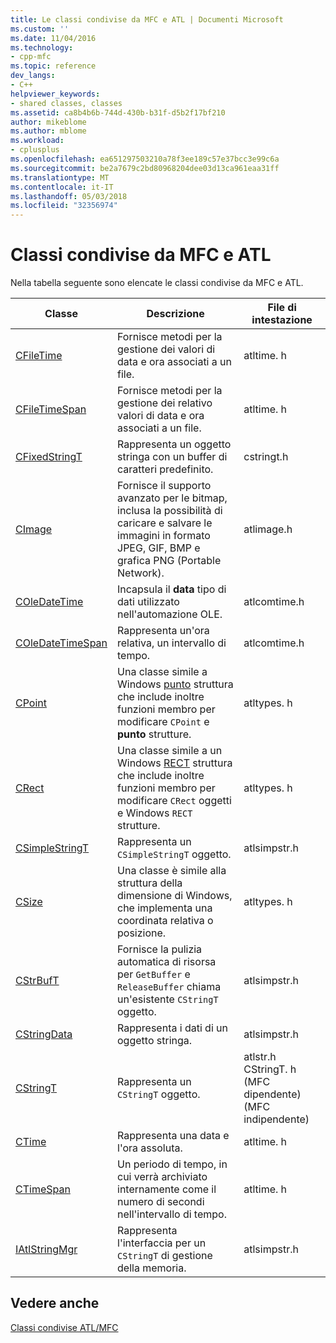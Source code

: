 ```yaml
---
title: Le classi condivise da MFC e ATL | Documenti Microsoft
ms.custom: ''
ms.date: 11/04/2016
ms.technology:
- cpp-mfc
ms.topic: reference
dev_langs:
- C++
helpviewer_keywords:
- shared classes, classes
ms.assetid: ca8b4b6b-744d-430b-b31f-d5b2f17bf210
author: mikeblome
ms.author: mblome
ms.workload:
- cplusplus
ms.openlocfilehash: ea651297503210a78f3ee189c57e37bcc3e99c6a
ms.sourcegitcommit: be2a7679c2bd80968204dee03d13ca961eaa31ff
ms.translationtype: MT
ms.contentlocale: it-IT
ms.lasthandoff: 05/03/2018
ms.locfileid: "32356974"
---
```

# <a name="classes-shared-by-mfc-and-atl"></a>Classi condivise da MFC e ATL
Nella tabella seguente sono elencate le classi condivise da MFC e ATL.  
  
|Classe|Descrizione|File di intestazione|  
|-----------|-----------------|-----------------|  
|[CFileTime](../../atl-mfc-shared/reference/cfiletime-class.md)|Fornisce metodi per la gestione dei valori di data e ora associati a un file.|atltime. h|  
|[CFileTimeSpan](../../atl-mfc-shared/reference/cfiletimespan-class.md)|Fornisce metodi per la gestione dei relativo valori di data e ora associati a un file.|atltime. h|  
|[CFixedStringT](../../atl-mfc-shared/reference/cfixedstringt-class.md)|Rappresenta un oggetto stringa con un buffer di caratteri predefinito.|cstringt.h|  
|[CImage](../../atl-mfc-shared/reference/cimage-class.md)|Fornisce il supporto avanzato per le bitmap, inclusa la possibilità di caricare e salvare le immagini in formato JPEG, GIF, BMP e grafica PNG (Portable Network).|atlimage.h|  
|[COleDateTime](../../atl-mfc-shared/reference/coledatetime-class.md)|Incapsula il **data** tipo di dati utilizzato nell'automazione OLE.|atlcomtime.h|  
|[COleDateTimeSpan](../../atl-mfc-shared/reference/coledatetimespan-class.md)|Rappresenta un'ora relativa, un intervallo di tempo.|atlcomtime.h|  
|[CPoint](../../atl-mfc-shared/reference/cpoint-class.md)|Una classe simile a Windows [punto](../../mfc/reference/point-structure1.md) struttura che include inoltre funzioni membro per modificare `CPoint` e **punto** strutture.|atltypes. h|  
|[CRect](../../atl-mfc-shared/reference/crect-class.md)|Una classe simile a un Windows [RECT](../../mfc/reference/rect-structure1.md) struttura che include inoltre funzioni membro per modificare `CRect` oggetti e Windows `RECT` strutture.|atltypes. h|  
|[CSimpleStringT](../../atl-mfc-shared/reference/csimplestringt-class.md)|Rappresenta un `CSimpleStringT` oggetto.|atlsimpstr.h|  
|[CSize](../../atl-mfc-shared/reference/csize-class.md)|Una classe è simile alla struttura della dimensione di Windows, che implementa una coordinata relativa o posizione.|atltypes. h|  
|[CStrBufT](../../atl-mfc-shared/reference/cstrbuft-class.md)|Fornisce la pulizia automatica di risorsa per `GetBuffer` e `ReleaseBuffer` chiama un'esistente `CStringT` oggetto.|atlsimpstr.h|  
|[CStringData](../../atl-mfc-shared/reference/cstringdata-class.md)|Rappresenta i dati di un oggetto stringa.|atlsimpstr.h|  
|[CStringT](../../atl-mfc-shared/reference/cstringt-class.md)|Rappresenta un `CStringT` oggetto.|atlstr.h CStringT. h (MFC dipendente) (MFC indipendente)|  
|[CTime](../../atl-mfc-shared/reference/ctime-class.md)|Rappresenta una data e l'ora assoluta.|atltime. h|  
|[CTimeSpan](../../atl-mfc-shared/reference/ctimespan-class.md)|Un periodo di tempo, in cui verrà archiviato internamente come il numero di secondi nell'intervallo di tempo.|atltime. h|  
|[IAtlStringMgr](../../atl-mfc-shared/reference/iatlstringmgr-class.md)|Rappresenta l'interfaccia per un `CStringT` di gestione della memoria.|atlsimpstr.h|  
  
## <a name="see-also"></a>Vedere anche  
 [Classi condivise ATL/MFC](../../atl-mfc-shared/atl-mfc-shared-classes.md)


